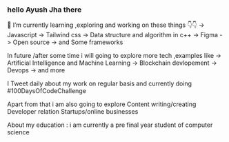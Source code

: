 ### hello Ayush Jha there



 🌱 I’m currently learning ,exploring and working on these things 👇👇
                 -> Javascript
                 -> Tailwind css
                 -> Data structure and algorithm in c++
                 -> Figma
                 -> Open source
                 -> and Some frameworks
                 
   In future /after some time i will going to explore more tech ,examples like
                                              ->  Artificial Intelligence and Machine Learning
                                              ->  Blockchain devlopement
                                              ->  Devops
                                              ->  and more
                                              
I Tweet daily about my work on regular basis and currently doing #100DaysOfCodeChallenge              

Apart from that i am also going to explore 
                              Content writing/creating
                              Developer relation
                              Startups/online businesses
                              
About my education :
i am currently a pre final year student of computer science 
                             

